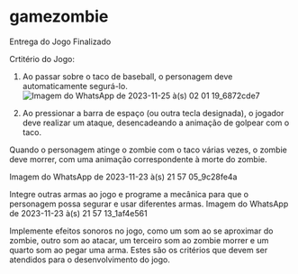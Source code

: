 # gamezombie
Entrega do Jogo Finalizado 

Crtitério do Jogo:

1. Ao passar sobre o taco de baseball, o personagem deve automaticamente segurá-lo.
![Imagem do WhatsApp de 2023-11-25 à(s) 02 01 19_6872cde7](https://github.com/Lauriany-Campos/gamezombie/assets/89173361/09585268-4946-4c12-8efb-85292f8f95ab)



2. Ao pressionar a barra de espaço (ou outra tecla designada), o jogador deve realizar um ataque, desencadeando a animação de golpear com o taco.

Quando o personagem atinge o zombie com o taco várias vezes, o zombie deve morrer, com uma animação correspondente à morte do zombie.

Imagem do WhatsApp de 2023-11-23 à(s) 21 57 05_9c28fe4a

Integre outras armas ao jogo e programe a mecânica para que o personagem possa segurar e usar diferentes armas.
Imagem do WhatsApp de 2023-11-23 à(s) 21 57 13_1af4e561

Implemente efeitos sonoros no jogo, como um som ao se aproximar do zombie, outro som ao atacar, um terceiro som ao zombie morrer e um quarto som ao pegar uma arma.
Estes são os critérios que devem ser atendidos para o desenvolvimento do jogo.
